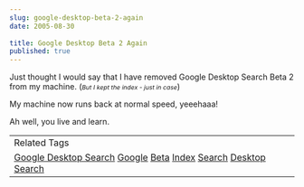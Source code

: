 ```yaml
---
slug: google-desktop-beta-2-again
date: 2005-08-30
 
title: Google Desktop Beta 2 Again
published: true
---
```

Just thought I would say that I have removed Google Desktop Search Beta 2 from my machine. (<span style="font-size: 78%;"><em>But I kept the index - just in case</em></span>)<p />My machine now runs back at normal speed, yeeehaaa!<p />Ah well, you live and learn.<p /><table class="TechnoratiHead TagHeader">
<tr><td>Related Tags</td></tr>
<tr class="Technorati"><td>
<a href="https://paul.kinlan.me/tags/Google" class="Tag" rel="tag">Google Desktop Search</a> <a href="https://paul.kinlan.me/tags/Google" class="Tag" rel="tag">Google</a> <a href="https://paul.kinlan.me/tags/Beta" class="Tag" rel="tag">Beta</a> <a href="https://paul.kinlan.me/tags/Index" class="Tag" rel="tag">Index</a> <a href="https://paul.kinlan.me/tags/Search" class="Tag" rel="tag">Search</a> <a href="https://paul.kinlan.me/tags/Desktop" class="Tag" rel="tag">Desktop Search</a>
</td></tr>
</table><div class="blogger-post-footer"><img class="posterous_download_image" src="https://blogger.googleusercontent.com/tracker/8109338-112544234315256820?l=www.kinlan.co.uk%2Findex.html" height="1" alt="" width="1" /></div>

